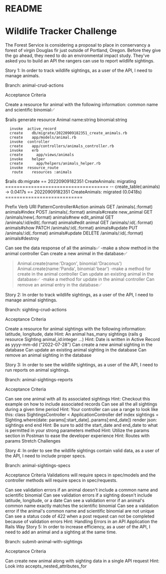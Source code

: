 # README

# Wildlife Tracker Challenge
The Forest Service is considering a proposal to place in conservancy a forest of virgin Douglas fir just outside of Portland, Oregon. Before they give the go ahead, they need to do an environmental impact study. They've asked you to build an API the rangers can use to report wildlife sightings.

Story 1: In order to track wildlife sightings, as a user of the API, I need to manage animals.

Branch: animal-crud-actions

Acceptance Criteria

Create a resource for animal with the following information: common name and scientific binomial✅

$rails generate resource Animal name:string binomial:string

      invoke  active_record
      create    db/migrate/20220909182351_create_animals.rb
      create    app/models/animal.rb
      invoke  controller
      create    app/controllers/animals_controller.rb
      invoke    erb
      create      app/views/animals
      invoke    helper
      create      app/helpers/animals_helper.rb
      invoke  resource_route
       route    resources :animals
$rails db:migrate
== 20220909182351 CreateAnimals: migrating ====================================
-- create_table(:animals)
   -> 0.0417s
== 20220909182351 CreateAnimals: migrated (0.0418s) ===========================

 Prefix Verb   URI PatternController#Action
  animals GET    /animals(.:format)      animals#index
 POST   /animals(.:format)      animals#create
   new_animal GET    /animals/new(.:format)  animals#new
  edit_animal GET    /animals/:id/edit(.:format) animals#edit
   animal GET    /animals/:id(.:format)  animals#show
 PATCH  /animals/:id(.:format)  animals#update
 PUT    /animals/:id(.:format)  animals#update
 DELETE /animals/:id(.:format)  animals#destroy

Can see the data response of all the animals✅
    -make a show method in the animal controller
Can create a new animal in the database✅
>Animal.create(name:'Dragon', binomial:'Draconus')
>Animal.create(name:'Panda', binomial:'bear')
    -make a method for create in the animal controller
Can update an existing animal in the database✅
    -make a method for update in the animal controller
Can remove an animal entry in the database✅

Story 2: In order to track wildlife sightings, as a user of the API, I need to manage animal sightings.

Branch: sighting-crud-actions

Acceptance Criteria

Create a resource for animal sightings with the following information: latitude, longitude, date
Hint: An animal has_many sightings (rails g resource Sighting animal_id:integer ...)
Hint: Date is written in Active Record as yyyy-mm-dd (“2022-07-28")
Can create a new animal sighting in the database
Can update an existing animal sighting in the database
Can remove an animal sighting in the database


Story 3: In order to see the wildlife sightings, as a user of the API, I need to run reports on animal sightings.

Branch: animal-sightings-reports

Acceptance Criteria

Can see one animal with all its associated sightings
Hint: Checkout this example on how to include associated records
Can see all the all sightings during a given time period
Hint: Your controller can use a range to look like this:
class SightingsController < ApplicationController
  def index
    sightings = Sighting.where(date: params[:start_date]..params[:end_date])
    render json: sightings
  end
end
Hint: Be sure to add the start_date and end_date to what is permitted in your strong parameters method
Hint: Utilize the params section in Postman to ease the developer experience
Hint: Routes with params
Stretch Challenges

Story 4: In order to see the wildlife sightings contain valid data, as a user of the API, I need to include proper specs.

Branch: animal-sightings-specs

Acceptance Criteria
Validations will require specs in spec/models and the controller methods will require specs in spec/requests.

Can see validation errors if an animal doesn't include a common name and scientific binomial
Can see validation errors if a sighting doesn't include latitude, longitude, or a date
Can see a validation error if an animal's common name exactly matches the scientific binomial
Can see a validation error if the animal's common name and scientific binomial are not unique
Can see a status code of 422 when a post request can not be completed because of validation errors
Hint: Handling Errors in an API Application the Rails Way
Story 5: In order to increase efficiency, as a user of the API, I need to add an animal and a sighting at the same time.

Branch: submit-animal-with-sightings

Acceptance Criteria

Can create new animal along with sighting data in a single API request
Hint: Look into accepts_nested_attributes_for
